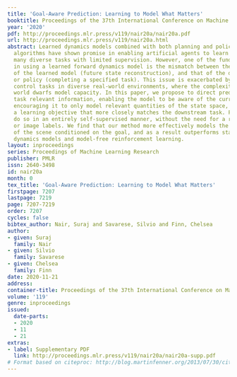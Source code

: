```yaml
---
title: 'Goal-Aware Prediction: Learning to Model What Matters'
booktitle: Proceedings of the 37th International Conference on Machine Learning
year: '2020'
pdf: http://proceedings.mlr.press/v119/nair20a/nair20a.pdf
url: http://proceedings.mlr.press/v119/nair20a.html
abstract: Learned dynamics models combined with both planning and policy learning
  algorithms have shown promise in enabling artificial agents to learn to perform
  many diverse tasks with limited supervision. However, one of the fundamental challenges
  in using a learned forward dynamics model is the mismatch between the objective
  of the learned model (future state reconstruction), and that of the downstream planner
  or policy (completing a specified task). This issue is exacerbated by vision-based
  control tasks in diverse real-world environments, where the complexity of the real
  world dwarfs model capacity. In this paper, we propose to direct prediction towards
  task relevant information, enabling the model to be aware of the current task and
  encouraging it to only model relevant quantities of the state space, resulting in
  a learning objective that more closely matches the downstream task. Further, we
  do so in an entirely self-supervised manner, without the need for a reward function
  or image labels. We find that our method more effectively models the relevant parts
  of the scene conditioned on the goal, and as a result outperforms standard task-agnostic
  dynamics models and model-free reinforcement learning.
layout: inproceedings
series: Proceedings of Machine Learning Research
publisher: PMLR
issn: 2640-3498
id: nair20a
month: 0
tex_title: 'Goal-Aware Prediction: Learning to Model What Matters'
firstpage: 7207
lastpage: 7219
page: 7207-7219
order: 7207
cycles: false
bibtex_author: Nair, Suraj and Savarese, Silvio and Finn, Chelsea
author:
- given: Suraj
  family: Nair
- given: Silvio
  family: Savarese
- given: Chelsea
  family: Finn
date: 2020-11-21
address: 
container-title: Proceedings of the 37th International Conference on Machine Learning
volume: '119'
genre: inproceedings
issued:
  date-parts:
  - 2020
  - 11
  - 21
extras:
- label: Supplementary PDF
  link: http://proceedings.mlr.press/v119/nair20a/nair20a-supp.pdf
# Format based on citeproc: http://blog.martinfenner.org/2013/07/30/citeproc-yaml-for-bibliographies/
---
```

